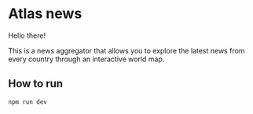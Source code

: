 # Atlas news

Hello there!

This is a news aggregator that allows you to explore the latest news from every country through an interactive world map.

## How to run

```bash
npm run dev
```
